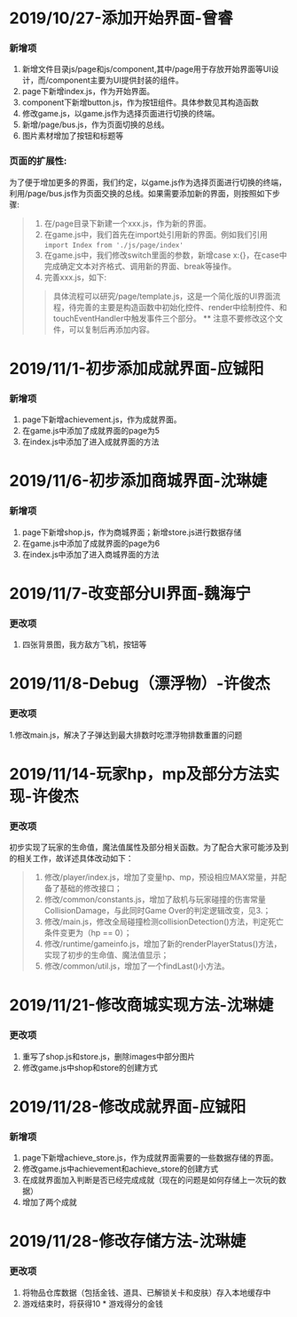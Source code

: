 # 2019/10/27-添加开始界面-曾睿
### 新增项
1. 新增文件目录js/page和js/component,其中/page用于存放开始界面等UI设计，而/component主要为UI提供封装的组件。
2. page下新增index.js，作为开始界面。
3. component下新增button.js，作为按钮组件。具体参数见其构造函数
4. 修改game.js，以game.js作为选择页面进行切换的终端。
5. 新增/page/bus.js，作为页面切换的总线。
6. 图片素材增加了按钮和标题等
### 页面的扩展性:
为了便于增加更多的界面，我们约定，以game.js作为选择页面进行切换的终端，利用/page/bus.js作为页面交换的总线。如果需要添加新的界面，则按照如下步骤:
> 1. 在/page目录下新建一个xxx.js，作为新的界面。  
> 2. 在game.js中，我们首先在import处引用新的界面。例如我们引用`import Index from './js/page/index'`  
> 3. 在game.js中，我们修改switch里面的参数，新增case x:{}，在case中完成确定文本对齐格式、调用新的界面、break等操作。
> 4. 完善xxx.js，如下:  
>> 具体流程可以研究/page/template.js，这是一个简化版的UI界面流程，待完善的主要是构造函数中初始化控件、render中绘制控件、和touchEventHandler中触发事件三个部分。
** 注意不要修改这个文件，可以复制后再添加内容。

# 2019/11/1-初步添加成就界面-应铖阳
### 新增项
1.  page下新增achievement.js，作为成就界面。
2.  在game.js中添加了成就界面的page为5
3.  在index.js中添加了进入成就界面的方法

# 2019/11/6-初步添加商城界面-沈琳婕
### 新增项
1.  page下新增shop.js，作为商城界面；新增store.js进行数据存储
2.  在game.js中添加了成就界面的page为6
3.  在index.js中添加了进入商城界面的方法

# 2019/11/7-改变部分UI界面-魏海宁
### 更改项
1.  四张背景图，我方敌方飞机，按钮等

# 2019/11/8-Debug（漂浮物）-许俊杰
### 更改项
1.修改main.js，解决了子弹达到最大排数时吃漂浮物排数重置的问题

# 2019/11/14-玩家hp，mp及部分方法实现-许俊杰
### 更改项
初步实现了玩家的生命值，魔法值属性及部分相关函数。为了配合大家可能涉及到的相关工作，故详述具体改动如下：
> 1.  修改/player/index.js，增加了变量hp、mp，预设相应MAX常量，并配备了基础的修改接口；
> 2.  修改/common/constants.js，增加了敌机与玩家碰撞的伤害常量CollisionDamage，与此同时Game Over的判定逻辑改变，见3.；
> 3.  修改/main.js，修改全局碰撞检测collisionDetection()方法，判定死亡条件变更为（hp == 0）；
> 4.  修改/runtime/gameinfo.js，增加了新的renderPlayerStatus()方法，实现了初步的生命值、魔法值显示；
> 5.  修改/common/util.js，增加了一个findLast()小方法。

# 2019/11/21-修改商城实现方法-沈琳婕
### 更改项
1.  重写了shop.js和store.js，删除images中部分图片
2.  修改game.js中shop和store的创建方式

# 2019/11/28-修改成就界面-应铖阳
### 新增项
1.  page下新增achieve_store.js，作为成就界面需要的一些数据存储的界面。
2.  修改game.js中achievement和achieve_store的创建方式
3.  在成就界面加入判断是否已经完成成就（现在的问题是如何存储上一次玩的数据）
4.  增加了两个成就


# 2019/11/28-修改存储方法-沈琳婕
### 更改项
1.  将物品仓库数据（包括金钱、道具、已解锁关卡和皮肤）存入本地缓存中
2.  游戏结束时，将获得10 * 游戏得分的金钱
